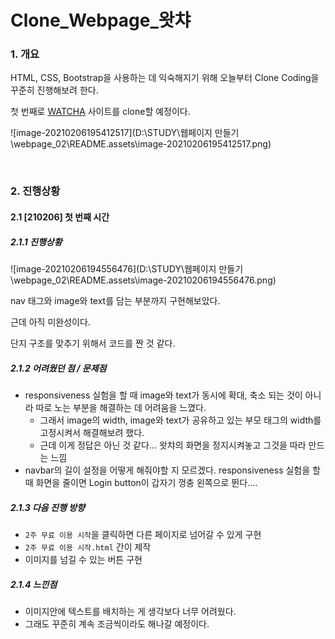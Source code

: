 # Clone_Webpage_왓챠

### 1. 개요

HTML, CSS, Bootstrap을 사용하는 데 익숙해지기 위해 오늘부터 Clone Coding을 꾸준히 진행해보려 한다. 

첫 번째로 [WATCHA](https://watcha.com/) 사이트를 clone할 예정이다.



![image-20210206195412517](D:\STUDY\웹페이지 만들기\webpage_02\README.assets\image-20210206195412517.png)



<br>

### 2. 진행상황

#### 2.1 [210206] 첫 번째 시간

##### 2.1.1 진행상황

![image-20210206194556476](D:\STUDY\웹페이지 만들기\webpage_02\README.assets\image-20210206194556476.png) 

nav 태그와 image와 text를 담는 부분까지 구현해보았다. 

근데 아직 미완성이다. 

단지 구조를 맞추기 위해서 코드를 짠 것 같다.



##### 2.1.2 어려웠던 점 / 문제점

- responsiveness 실험을 할 때 image와 text가 동시에 확대, 축소 되는 것이 아니라 따로 노는 부분을 해결하는 데 어려움을 느꼈다.	
  - 그래서 image의 width, image와 text가 공유하고 있는 부모 태그의 width를 고정시켜서 해결해보려 했다.
  - 근데 이게 정답은 아닌 것 같다... 왓챠의 화면을 정지시켜놓고 그것을 따라 만드는 느낌
- navbar의 길이 설정을 어떻게 해줘야할 지 모르겠다.  responsiveness 실험을 할 때 화면을 줄이면 Login button이 갑자기 껑충 왼쪽으로 뛴다....



##### 2.1.3 다음 진행 방향

- `2주 무료 이용 시작`을 클릭하면 다른 페이지로 넘어갈 수 있게 구현
- `2주 무료 이용 시작.html` 간이 제작
- 이미지를 넘길 수 있는 버튼 구현



##### 2.1.4 느낀점

- 이미지안에 텍스트를 배치하는 게 생각보다 너무 어려웠다.
- 그래도 꾸준히 계속 조금씩이라도 해나갈 예정이다. 



